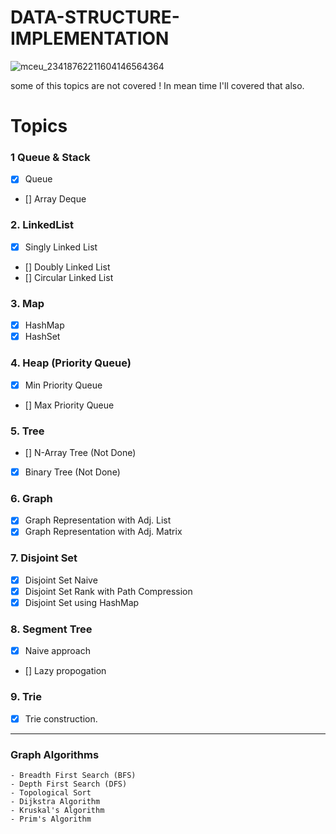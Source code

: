 # DATA-STRUCTURE-IMPLEMENTATION

![mceu_23418762211604146564364](https://user-images.githubusercontent.com/56465438/150628451-c6d8f930-35c0-4eed-b929-40e16f141ece.jpg)

some of this topics are not covered ! In mean time I'll covered that also.

# Topics

    
### 1 Queue & Stack
- [x] Queue
- [] Array Deque
### 2. LinkedList
- [X] Singly Linked List
- [] Doubly Linked List
- [] Circular Linked List
### 3. Map
- [X] HashMap
- [X] HashSet
### 4. Heap (Priority Queue)
- [X] Min Priority Queue
- [] Max Priority Queue
### 5. Tree 
- [] N-Array Tree (Not Done)
- [X] Binary Tree  (Not Done)
### 6. Graph
- [X] Graph Representation with Adj. List
- [X] Graph Representation with Adj. Matrix
### 7. Disjoint Set
- [X] Disjoint Set Naive
- [X] Disjoint Set Rank with Path Compression
- [X] Disjoint Set using HashMap
### 8. Segment Tree
- [X] Naive approach
- [] Lazy propogation
### 9. Trie
- [x] Trie construction.

---

### Graph Algorithms
    - Breadth First Search (BFS)
    - Depth First Search (DFS)
    - Topological Sort
    - Dijkstra Algorithm
    - Kruskal's Algorithm
    - Prim's Algorithm
